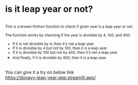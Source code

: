 # is it leap year or not?

<small> <br> 
This is a known Python function to check if given year is a leap year or not. </br>
<br> The function works by checking if the year is divisible by 4, 100, and 400. </br>
- If it is not divisible by 4, then it's not a leap year. 
- If it is divisible by 4 but not by 100, then it is a leap year.
- If it is divisible by 100 but not by 400, then it's not a leap year. 
- And finally, if it is divisible by 400, then it is a leap year. </small>

<br> You can give it a try on below link</br>
https://donayy-leap-year-app.streamlit.app/

